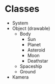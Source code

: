 Classes
=======

  * System
  * Object (drawable)
    * Body
      * Sun
      * Planet
      * Asteroid
      * Moon
      * Deathstar
    * Spaceship
    * Ground
  * Kamera

